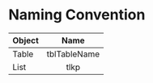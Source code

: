 
# Naming Convention

| Object        | Name          | 
| ------------- |:-------------:| 
| Table         | tblTableName  | 
| List          | tlkp          | 
